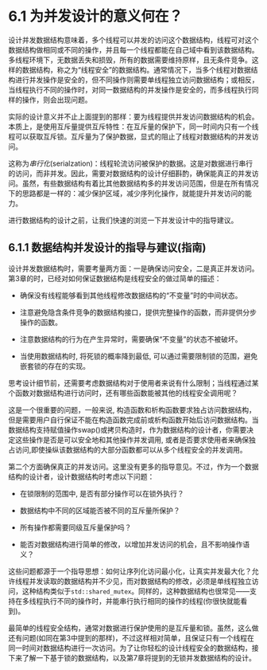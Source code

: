 # 6.1 为并发设计的意义何在？ 

设计并发数据结构意味着，多个线程可以并发的访问这个数据结构，线程可对这个数据结构做相同或不同的操作，并且每一个线程都能在自己域中看到该数据结构。多线程环境下，无数据丢失和损毁，所有的数据需要维持原样，且无条件竞争。这样的数据结构，称之为“线程安全”的数据结构。通常情况下，当多个线程对数据结构进行并发操作是安全的，但不同操作则需要单线程独立访问数据结构；或相反，当线程执行不同的操作时，对同一数据结构的并发操作是安全的，而多线程执行同样的操作，则会出现问题。

实际的设计意义并不止上面提到的那样：要为线程提供并发访问数据结构的机会。本质上，是使用互斥量提供互斥特性：在互斥量的保护下，同一时间内只有一个线程可以获取互斥锁。互斥量为了保护数据，显式的阻止了线程对数据结构的并发访问。

这称为*串行化*(serialzation)：线程轮流访问被保护的数据。这是对数据进行串行的访问，而非并发。因此，需要对数据结构的设计仔细斟酌，确保能真正的并发访问。虽然，有些数据结构有着比其他数据结构多的并发访问范围，但是在所有情况下的思路都是一样的：减少保护区域，减少序列化操作，就能提升并发访问的能力。

进行数据结构的设计之前，让我们快速的浏览一下并发设计中的指导建议。

## 6.1.1 数据结构并发设计的指导与建议(指南)

设计并发数据结构时，需要考量两方面：一是确保访问安全，二是真正并发访问。第3章的时，已经对如何保证数据结构是线程安全的做过简单的描述：

- 确保没有线程能够看到其他线程修改数据结构的“不变量”时的中间状态。

- 注意避免隐含条件竞争的数据结构接口，提供完整操作的函数，而非提供分步操作的函数。

- 注意数据结构的行为在产生异常时，需要确保“不变量”的状态不被破坏。

- 当使用数据结构时, 将死锁的概率降到最低, 可以通过需要限制锁的范围，避免嵌套锁的存在的实现。

思考设计细节前，还需要考虑数据结构对于使用者来说有什么限制；当线程通过某个函数对数据结构进行访问时，还有哪些函数能被其他的线程安全调用呢？

这是一个很重要的问题，一般来说, 构造函数和析构函数要求独占访问数据结构，但是需要用户自行保证不能在构造函数完成前或析构函数开始后访问数据结构。当数据结构支持赋值操作swap()或拷贝构造时，作为数据结构的设计者，你需要决定这些操作是否是可以安全地和其他操作并发调用, 或者是否要求使用者来确保独占访问,即使操纵该数据结构的大部分函数都可以从多个线程安全的并发调用。

第二个方面确保真正的并发访问。这里没有更多的指导意见。不过，作为一个数据结构的设计者，设计数据结构时考虑以下问题：

- 在锁限制的范围中, 是否有部分操作可以在锁外执行？

- 数据结构中不同的区域能否被不同的互斥量所保护？

- 所有操作都需要同级互斥量保护吗？

- 能否对数据结构进行简单的修改，以增加并发访问的机会，且不影响操作语义？

这些问题都源于一个指导思想：如何让序列化访问最小化，让真实并发最大化？允许线程并发读取的数据结构并不少见，而对数据结构的修改，必须是单线程独立访问，这种结构类似于`std::shared_mutex`。同样的，这种数据结构也很常见——支持在多线程执行不同的操作时，并能串行执行相同的操作的线程(你很快就能看到)。

最简单的线程安全结构，通常对数据进行保护使用的是互斥量和锁。虽然，这么做还有问题(如同在第3中提到的那样)，不过这样相对简单，且保证只有一个线程在同一时间对数据结构进行一次访问。为了让你轻松的设计线程安全的数据结构，接下来了解一下基于锁的数据结构，以及第7章将提到的无锁并发数据结构的设计。

